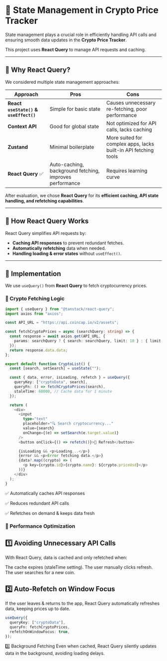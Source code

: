 # 🔹 State Management in Crypto Price Tracker

State management plays a crucial role in efficiently handling API calls and ensuring smooth data updates in the **Crypto Price Tracker**.

This project uses **React Query** to manage API requests and caching.

---

## **🎯 Why React Query?**
We considered multiple state management approaches:

| **Approach**         | **Pros** | **Cons** |
|----------------------|---------|----------|
| **React `useState()` & `useEffect()`** | Simple for basic state | Causes unnecessary re-fetching, poor performance |
| **Context API** | Good for global state | Not optimized for API calls, lacks caching |
| **Zustand** | Minimal boilerplate | More suited for complex apps, lacks built-in API fetching tools |
| **React Query** ✅ | Auto-caching, background fetching, improves performance | Requires learning curve |

After evaluation, we chose **React Query** for its **efficient caching, API state handling, and refetching capabilities**.

---

## **🚀 How React Query Works**
React Query simplifies API requests by:
- **Caching API responses** to prevent redundant fetches.
- **Automatically refetching** data when needed.
- **Handling loading & error states** without `useEffect()`.

---

## **🔹 Implementation**
We use `useQuery()` from **React Query** to fetch cryptocurrency prices.

### **📌 Crypto Fetching Logic**
````ts
import { useQuery } from "@tanstack/react-query";
import axios from "axios";

const API_URL = "https://api.coincap.io/v2/assets";

const fetchCryptoPrices = async (searchQuery: string) => {
  const response = await axios.get(API_URL, {
    params: searchQuery ? { search: searchQuery, limit: 10 } : { limit: 5 },
  });
  return response.data.data;
};

export default function CryptoList() {
  const [search, setSearch] = useState("");

  const { data, error, isLoading, refetch } = useQuery({
    queryKey: ["cryptoData", search],
    queryFn: () => fetchCryptoPrices(search),
    staleTime: 60000, // Cache data for 1 minute
  });

  return (
    <div>
      <input
        type="text"
        placeholder="🔍 Search cryptocurrency..."
        value={search}
        onChange={(e) => setSearch(e.target.value)}
      />
      <button onClick={() => refetch()}>🔄 Refresh</button>

      {isLoading && <p>Loading...</p>}
      {error && <p>Error fetching data.</p>}
      {data?.map((crypto) => (
        <p key={crypto.id}>{crypto.name}: ${crypto.priceUsd}</p>
      ))}
    </div>
  );
}
````

✅ Automatically caches API responses

✅ Reduces redundant API calls

✅ Refetches on demand & keeps data fresh

### **🔧 Performance Optimization**

## 1️⃣ Avoiding Unnecessary API Calls
With React Query, data is cached and only refetched when:

The cache expires (staleTime setting).
The user manually clicks refresh.
The user searches for a new coin.

## 2️⃣ Auto-Refetch on Window Focus
If the user leaves & returns to the app, React Query automatically refreshes data, keeping prices up to date.
````ts
useQuery({
  queryKey: ["cryptoData"],
  queryFn: fetchCryptoPrices,
  refetchOnWindowFocus: true,
});
````
3️⃣ Background Fetching
Even when cached, React Query silently updates data in the background, avoiding loading delays.

